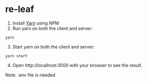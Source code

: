 # re-leaf

1. Install [Yarn](https://classic.yarnpkg.com/lang/en/docs/install/#mac-stable) using NPM
2. Run yarn on both the client and server:

```
yarn 
```

3. Start yarn on both the client and server:

```
yarn start
```

4. Open http://localhost:3000 with your browser to see the result.

Note:
.env file is needed 
